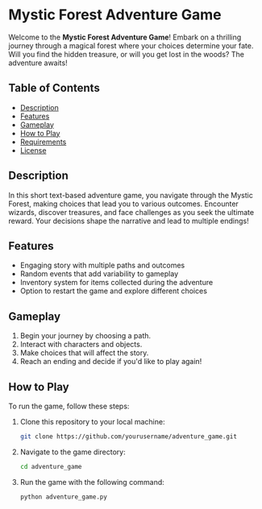 # Mystic Forest Adventure Game

Welcome to the **Mystic Forest Adventure Game**! Embark on a thrilling journey through a magical forest where your choices determine your fate. Will you find the hidden treasure, or will you get lost in the woods? The adventure awaits!

## Table of Contents
- [Description](#description)
- [Features](#features)
- [Gameplay](#gameplay)
- [How to Play](#how-to-play)
- [Requirements](#requirements)
- [License](#license)

## Description

In this short text-based adventure game, you navigate through the Mystic Forest, making choices that lead you to various outcomes. Encounter wizards, discover treasures, and face challenges as you seek the ultimate reward. Your decisions shape the narrative and lead to multiple endings!

## Features

- Engaging story with multiple paths and outcomes
- Random events that add variability to gameplay
- Inventory system for items collected during the adventure
- Option to restart the game and explore different choices

## Gameplay

1. Begin your journey by choosing a path.
2. Interact with characters and objects.
3. Make choices that will affect the story.
4. Reach an ending and decide if you'd like to play again!

## How to Play

To run the game, follow these steps:

1. Clone this repository to your local machine:
   ```bash
   git clone https://github.com/yourusername/adventure_game.git

2. Navigate to the game directory:
   ```bash
   cd adventure_game

3. Run the game with the following command: 
    ```
   python adventure_game.py